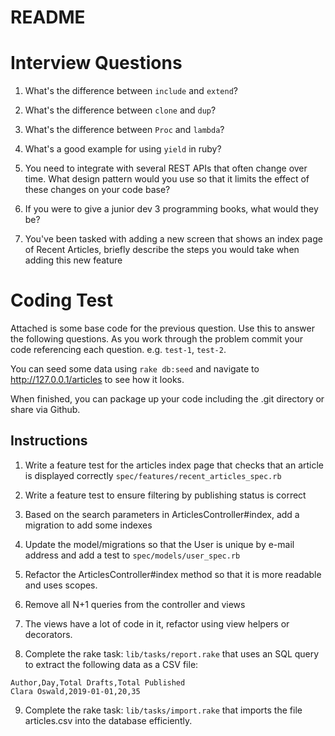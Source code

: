 # README

# Interview Questions

1. What's the difference between `include` and `extend`?

2. What's the difference between `clone` and `dup`?

3. What's the difference between `Proc` and `lambda`?

4. What's a good example for using `yield` in ruby?

5. You need to integrate with several REST APIs that often change over time. What design pattern would you use so that it limits  the effect of these changes on your code base?

6. If you were to give a junior dev 3 programming books, what would they be?

7. You've been tasked with adding a new screen that shows an index page of Recent Articles, briefly describe the steps you would take when adding this new feature

# Coding Test

Attached is some base code for the previous question. Use this to answer the following questions. As you work through the problem commit your code referencing each question. e.g. `test-1`, `test-2`.

You can seed some data using `rake db:seed` and navigate to http://127.0.0.1/articles to see how it looks.

When finished, you can package up your code including the .git directory or share via Github.

## Instructions

1. Write a feature test for the articles index page that checks that an article is displayed correctly `spec/features/recent_articles_spec.rb`

2. Write a feature test to ensure filtering by publishing status is correct

3. Based on the search parameters in ArticlesController#index, add a migration to add some indexes

4. Update the model/migrations so that the User is unique by e-mail address and add a test to `spec/models/user_spec.rb`

5. Refactor the ArticlesController#index method so that it is more readable and uses scopes.

6. Remove all N+1 queries from the controller and views

7. The views have a lot of code in it, refactor using view helpers or decorators.

8. Complete the rake task: `lib/tasks/report.rake` that uses an SQL query to extract the following data as a CSV file:
``` csv
Author,Day,Total Drafts,Total Published
Clara Oswald,2019-01-01,20,35
```

9. Complete the rake task: `lib/tasks/import.rake` that imports the file articles.csv into the database efficiently.
